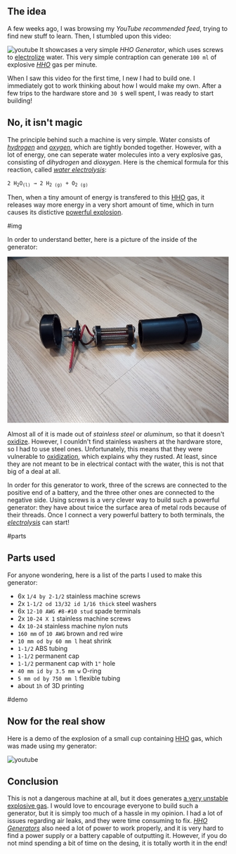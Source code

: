 ## The idea

A few weeks ago, I was browsing my _YouTube recommended feed_, trying to find new stuff to learn. Then, I stumbled upon this video:

![youtube](kfYiQVzB3Cg)
It showcases a very simple _HHO Generator_, which uses screws to [electrolize](https://en.wikipedia.org/wiki/Electrolysis_of_water) water. This very simple contraption can generate `100 ml` of explosive [_HHO_](https://en.wikipedia.org/wiki/Oxyhydrogen) gas per minute.

When I saw this video for the first time, I new I had to build one. I immediately got to work thinking about how I would make my own. After a few trips to the hardware store and `30 $` well spent, I was ready to start building!

## No, it isn't magic

The principle behind such a machine is very simple. Water consists of [_hydrogen_](https://en.wikipedia.org/wiki/Hydrogen) and [_oxygen_](https://en.wikipedia.org/wiki/Oxygen), which are tightly bonded together. However, with a lot of energy, one can seperate water molecules into a very explosive gas, consisting of _dihydrogen_ and _dioxygen_. Here is the chemical formula for this reaction, called [_water electrolysis_](https://en.wikipedia.org/wiki/Electrolysis_of_water):

[//]: # 'https://lingojam.com/SubscriptGenerator'
[//]: # 'https://smalltext.io/'
[//]: # '2 H₂O₍ₗ₎ → 2 H₂₍₉₎ + O₂₍₉₎'

<pre><code>2 H<sub>2</sub>O<sub>(l)</sub> → 2 H<sub>2 (g)</sub> + O<sub>2 (g)</sub></code></pre>

Then, when a tiny amount of energy is transfered to this [HHO](https://en.wikipedia.org/wiki/Oxyhydrogen) gas, it releases way more energy in a very short amount of time, which in turn causes its distictive [powerful explosion](#demo).

#img

In order to understand better, here is a picture of the inside of the generator:

![hho generator internals](./internals.jpg)

Almost all of it is made out of _stainless steel_ or _aluminum_, so that it doesn't [oxidize](https://en.wikipedia.org/wiki/Rust). However, I counldn't find stainless washers at the hardware store, so I had to use steel ones. Unfortunately, this means that they were vulnerable to [oxidization](https://en.wikipedia.org/wiki/Rust), which explains why they rusted. At least, since they are not meant to be in electrical contact with the water, this is not that big of a deal at all.

In order for this generator to work, three of the screws are connected to the positive end of a battery, and the three other ones are connected to the negative side. Using screws is a very clever way to build such a powerful generator: they have about twice the surface area of metal rods because of their threads. Once I connect a very powerful battery to both terminals, the [_electrolysis_](https://en.wikipedia.org/wiki/Electrolysis_of_water) can start!

#parts

## Parts used

For anyone wondering, here is a list of the parts I used to make this generator:

- 6x `1/4 by 2-1/2` stainless machine screws
- 2x `1-1/2 od 13/32 id 1/16 thick` steel washers
- 6x `12-10 AWG #8-#10 stud` spade terminals
- 2x `10-24 X 1` stainless machine screws
- 4x `10-24` stainless machine nylon nuts
- `160 mm` of `10 AWG` brown and red wire
- `10 mm od by 60 mm l` heat shrink
- `1-1/2` ABS tubing
- `1-1/2` permanent cap
- `1-1/2` permanent cap with `1"` hole
- `40 mm id by 3.5 mm w` O-ring
- `5 mm od by 750 mm l` flexible tubing
- about `1h` of 3D printing

#demo

## Now for the real show

Here is a demo of the explosion of a small cup containing [HHO](https://en.wikipedia.org/wiki/Oxyhydrogen) gas, which was made using my generator:

![youtube](uue630WiYNA)

## Conclusion

This is not a dangerous machine at all, but it does generates [a very unstable explosive gas](https://en.wikipedia.org/wiki/Oxyhydrogen). I would love to encourage everyone to build such a generator, but it is simply too much of a hassle in my opinion. I had a lot of issues regarding air leaks, and they were time consuming to fix. [_HHO Generators_](https://en.wikipedia.org/wiki/Oxyhydrogen) also need a lot of power to work properly, and it is very hard to find a power supply or a battery capable of outputting it. However, if you do not mind spending a bit of time on the desing, it is totally worth it in the end!
